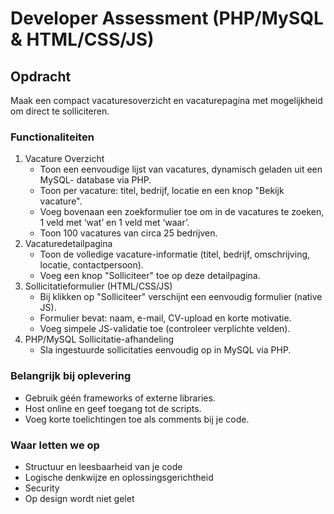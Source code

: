 # Developer Assessment (PHP/MySQL & HTML/CSS/JS)

## Opdracht

Maak een compact vacaturesoverzicht en vacaturepagina met mogelijkheid om direct te
solliciteren.

### Functionaliteiten

1. Vacature Overzicht
   - Toon een eenvoudige lijst van vacatures, dynamisch geladen uit een MySQL-
   database via PHP.
   - Toon per vacature: titel, bedrijf, locatie en een knop "Bekijk vacature".
   - Voeg bovenaan een zoekformulier toe om in de vacatures te zoeken, 1 veld met
   ‘wat’ en 1 veld met ‘waar’.
   - Toon 100 vacatures van circa 25 bedrijven.
2. Vacaturedetailpagina
   - Toon de volledige vacature-informatie (titel, bedrijf, omschrijving, locatie,
   contactpersoon).
   - Voeg een knop "Solliciteer" toe op deze detailpagina.
3. Sollicitatieformulier (HTML/CSS/JS)
   - Bij klikken op "Solliciteer" verschijnt een eenvoudig formulier (native JS).
   - Formulier bevat: naam, e-mail, CV-upload en korte motivatie.
   - Voeg simpele JS-validatie toe (controleer verplichte velden).
4. PHP/MySQL Sollicitatie-afhandeling
   - Sla ingestuurde sollicitaties eenvoudig op in MySQL via PHP.

### Belangrijk bij oplevering
   - Gebruik géén frameworks of externe libraries.
   - Host online en geef toegang tot de scripts.
   - Voeg korte toelichtingen toe als comments bij je code. 

### Waar letten we op
   - Structuur en leesbaarheid van je code
   - Logische denkwijze en oplossingsgerichtheid
   - Security
   - Op design wordt niet gelet
